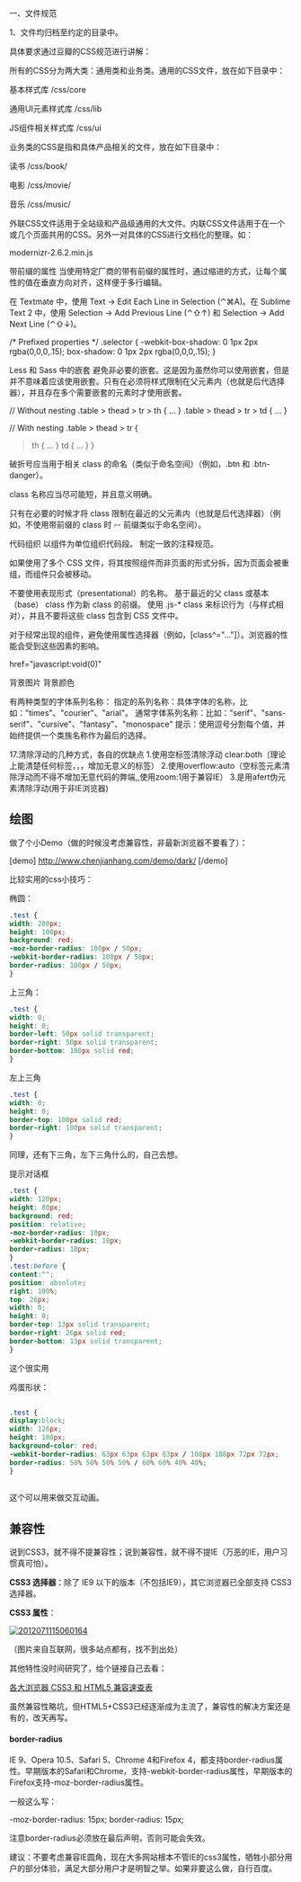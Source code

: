 

一、文件规范

1、文件均归档至约定的目录中。

具体要求通过豆瓣的CSS规范进行讲解：

所有的CSS分为两大类：通用类和业务类。通用的CSS文件，放在如下目录中：

基本样式库 /css/core 

通用UI元素样式库 /css/lib 

JS组件相关样式库 /css/ui 

业务类的CSS是指和具体产品相关的文件，放在如下目录中：

读书 /css/book/ 

电影 /css/movie/ 

音乐 /css/music/ 



外联CSS文件适用于全站级和产品级通用的大文件。内联CSS文件适用于在一个或几个页面共用的CSS。另外一对具体的CSS进行文档化的整理。如：



modernizr-2.6.2.min.js


带前缀的属性
当使用特定厂商的带有前缀的属性时，通过缩进的方式，让每个属性的值在垂直方向对齐，这样便于多行编辑。
 
在 Textmate 中，使用 Text → Edit Each Line in Selection (⌃⌘A)。在 Sublime Text 2 中，使用 Selection → Add Previous Line (⌃⇧↑) 和 Selection → Add Next Line (⌃⇧↓)。

/* Prefixed properties */
.selector {
    -webkit-box-shadow: 0 1px 2px rgba(0,0,0,.15);
                box-shadow: 0 1px 2px rgba(0,0,0,.15);
}





Less 和 Sass 中的嵌套
避免非必要的嵌套。这是因为虽然你可以使用嵌套，但是并不意味着应该使用嵌套。只有在必须将样式限制在父元素内（也就是后代选择器），并且存在多个需要嵌套的元素时才使用嵌套。

// Without nesting
.table > thead > tr > th { … }
.table > thead > tr > td { … }
 
// With nesting
.table > thead > tr {
  > th { … }
  > td { … }
}


破折号应当用于相关 class 的命名（类似于命名空间）（例如，.btn 和 .btn-danger）。



class 名称应当尽可能短，并且意义明确。

只有在必要的时候才将 class 限制在最近的父元素内（也就是后代选择器）（例如，不使用带前缀的 class 时 -- 前缀类似于命名空间）。


代码组织
以组件为单位组织代码段。
制定一致的注释规范。

如果使用了多个 CSS 文件，将其按照组件而非页面的形式分拆，因为页面会被重组，而组件只会被移动。



不要使用表现形式（presentational）的名称。
基于最近的父 class 或基本（base） class 作为新 class 的前缀。
使用 .js-* class 来标识行为（与样式相对），并且不要将这些 class 包含到 CSS 文件中。

对于经常出现的组件，避免使用属性选择器（例如，[class^="..."]）。浏览器的性能会受到这些因素的影响。

href="javascript:void(0)"

背景图片 背景颜色

有两种类型的字体系列名称：
指定的系列名称：具体字体的名称，比如："times"、"courier"、"arial"。
通常字体系列名称：比如："serif"、"sans-serif"、"cursive"、"fantasy"、"monospace"
提示：使用逗号分割每个值，并始终提供一个类族名称作为最后的选择。


17.清除浮动的几种方式，各自的优缺点
1.使用空标签清除浮动 clear:both（理论上能清楚任何标签，，，增加无意义的标签）
2.使用overflow:auto（空标签元素清除浮动而不得不增加无意代码的弊端,,使用zoom:1用于兼容IE）
3.是用afert伪元素清除浮动(用于非IE浏览器)



## 绘图
 
做了个小Demo（做的时候没考虑兼容性，非最新浏览器不要看了）：
 
[demo] http://www.chenjianhang.com/demo/dark/ [/demo]
 
比较实用的css小技巧：
 
椭圆：
 
```css
.test {
width: 200px;
height: 100px;
background: red;
-moz-border-radius: 100px / 50px;
-webkit-border-radius: 100px / 50px;
border-radius: 100px / 50px;
}
```
 
上三角：
 
```css
.test {
width: 0;
height: 0;
border-left: 50px solid transparent;
border-right: 50px solid transparent;
border-bottom: 100px solid red;
}
```
 
左上三角
 
```css
.test {
width: 0;
height: 0;
border-top: 100px solid red;
border-right: 100px solid transparent;
}
```
 
同理，还有下三角，左下三角什么的，自己去想。
 
提示对话框
 
```css
.test {
width: 120px;
height: 80px;
background: red;
position: relative;
-moz-border-radius: 10px;
-webkit-border-radius: 10px;
border-radius: 10px;
}
.test:before {
content:"";
position: absolute;
right: 100%;
top: 26px;
width: 0;
height: 0;
border-top: 13px solid transparent;
border-right: 26px solid red;
border-bottom: 13px solid transparent;
}
```
 
这个很实用
 
鸡蛋形状：
 
```css
 
.test {
display:block;
width: 126px;
height: 180px;
background-color: red;
-webkit-border-radius: 63px 63px 63px 63px / 108px 108px 72px 72px;
border-radius: 50% 50% 50% 50% / 60% 60% 40% 40%;
}
 
```
 
这个可以用来做交互动画。
 
## 兼容性
 
说到CSS3，就不得不提兼容性；说到兼容性，就不得不提IE（万恶的IE，用户习惯真可怕）。
 
**CSS3 选择器**：除了 IE9 以下的版本（不包括IE9），其它浏览器已全部支持 CSS3 选择器。
 
**CSS3 属性**：
 
[![2012071115060164](http://www.chenjianhang.com/wp-content/uploads/2016/01/2012071115060164-203x300.jpg)](http://www.chenjianhang.com/wp-content/uploads/2016/01/2012071115060164.jpg)
 
（图片来自互联网，很多站点都有，找不到出处）
 
其他特性没时间研究了，给个链接自己去看：
 
[各大浏览器 CSS3 和 HTML5 兼容速查表](http://tools.yesky.com/233/30105733.shtml)
 
虽然兼容性略坑，但HTML5+CSS3已经逐渐成为主流了，兼容性的解决方案还是有的，改天再写。
 
#### border-radius
 
IE 9、Opera 10.5、Safari 5、Chrome 4和Firefox 4，都支持border-radius属性。早期版本的Safari和Chrome，支持-webkit-border-radius属性，早期版本的Firefox支持-moz-border-radius属性。
 
一般这么写：
 
-moz-border-radius: 15px;
border-radius: 15px;
 
注意border-radius必须放在最后声明，否则可能会失效。
 
建议：不要考虑兼容IE圆角，现在大多网站根本不管IE的css3属性，牺牲小部分用户的部分体验，满足大部分用户才是明智之举。如果非要这么做，自行百度。
 